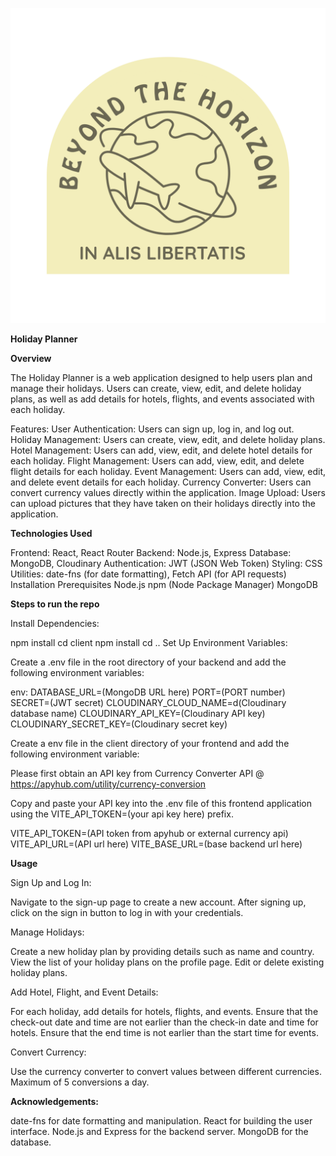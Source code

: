 ![img can't be displayed](src/assets/logo.jpg)


**Holiday Planner**

**Overview**

The Holiday Planner is a web application designed to help users plan and manage their holidays. Users can create, view, edit, and delete holiday plans, as well as add details for hotels, flights, and events associated with each holiday.

Features:
User Authentication: Users can sign up, log in, and log out.
Holiday Management: Users can create, view, edit, and delete holiday plans.
Hotel Management: Users can add, view, edit, and delete hotel details for each holiday.
Flight Management: Users can add, view, edit, and delete flight details for each holiday.
Event Management: Users can add, view, edit, and delete event details for each holiday.
Currency Converter: Users can convert currency values directly within the application.
Image Upload: Users can upload pictures that they have taken on their holidays directly into the application.

**Technologies Used**

Frontend: React, React Router
Backend: Node.js, Express
Database: MongoDB, Cloudinary
Authentication: JWT (JSON Web Token)
Styling: CSS
Utilities: date-fns (for date formatting), Fetch API (for API requests)
Installation
Prerequisites
Node.js
npm (Node Package Manager)
MongoDB


**Steps to run the repo**

Install Dependencies:

npm install
cd client
npm install
cd ..
Set Up Environment Variables:

Create a .env file in the root directory of your backend and add the following environment variables:

env:
DATABASE_URL=(MongoDB URL here)
PORT=(PORT number)
SECRET=(JWT secret)
CLOUDINARY_CLOUD_NAME=d(Cloudinary database name)
CLOUDINARY_API_KEY=(Cloudinary API key)
CLOUDINARY_SECRET_KEY=(Cloudinary secret key)

Create a env file in the client directory of your frontend and add the following environment variable:

Please first obtain an API key from Currency Converter API @ https://apyhub.com/utility/currency-conversion

Copy and paste your API key into the .env file of this frontend application using the VITE_API_TOKEN=(your api key here) prefix.

VITE_API_TOKEN=(API token from apyhub or external currency api)
VITE_API_URL=(API url here)
VITE_BASE_URL=(base backend url here)


**Usage**

Sign Up and Log In:

Navigate to the sign-up page to create a new account.
After signing up, click on the sign in button to log in with your credentials.

Manage Holidays:

Create a new holiday plan by providing details such as name and country.
View the list of your holiday plans on the profile page.
Edit or delete existing holiday plans.

Add Hotel, Flight, and Event Details:

For each holiday, add details for hotels, flights, and events.
Ensure that the check-out date and time are not earlier than the check-in date and time for hotels.
Ensure that the end time is not earlier than the start time for events.

Convert Currency:

Use the currency converter to convert values between different currencies.
Maximum of 5 conversions a day.

**Acknowledgements:**

date-fns for date formatting and manipulation.
React for building the user interface.
Node.js and Express for the backend server.
MongoDB for the database.
